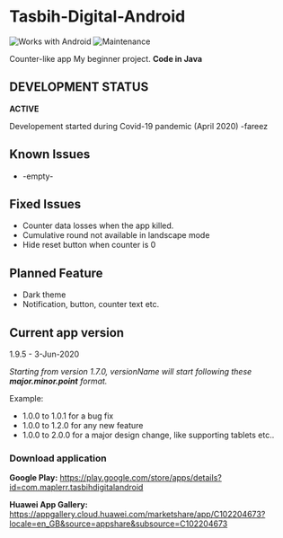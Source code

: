 # Tasbih-Digital-Android

![Works with Android](https://img.shields.io/badge/Works_with-Android-green?style=flat-square)
![Maintenance](https://img.shields.io/maintenance/yes/2020)


Counter-like app My beginner project. **Code in Java**

##  DEVELOPMENT STATUS
 **ACTIVE**

Developement started during Covid-19 pandemic (April 2020) -fareez

## Known Issues
- -empty-

## Fixed Issues
- Counter data losses when the app killed.
- Cumulative round not available in landscape mode
- Hide reset button when counter is 0

## Planned Feature
- Dark theme
- Notification, button, counter text etc.

## Current app version
1.9.5 - 3-Jun-2020

*Starting from version 1.7.0, versionName will start following these **major.minor.point** format.*

Example:
- 1.0.0 to 1.0.1 for a bug fix
- 1.0.0 to 1.2.0 for any new feature
- 1.0.0 to 2.0.0 for a major design change, like supporting tablets etc..

### Download application
**Google Play:** https://play.google.com/store/apps/details?id=com.maplerr.tasbihdigitalandroid

**Huawei App Gallery:** https://appgallery.cloud.huawei.com/marketshare/app/C102204673?locale=en_GB&source=appshare&subsource=C102204673
